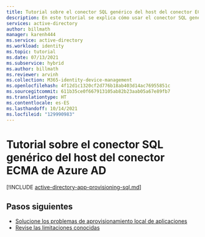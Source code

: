 ```yaml
---
title: Tutorial sobre el conector SQL genérico del host del conector ECMA de Azure AD
description: En este tutorial se explica cómo usar el conector SQL genérico de aprovisionamiento de aplicaciones local.
services: active-directory
author: billmath
manager: karenh444
ms.service: active-directory
ms.workload: identity
ms.topic: tutorial
ms.date: 07/13/2021
ms.subservice: hybrid
ms.author: billmath
ms.reviewer: arvinh
ms.collection: M365-identity-device-management
ms.openlocfilehash: 4f12d1c1320cf2d776b18ab403d14ac76955851c
ms.sourcegitcommit: 611b35ce0f667913105ab82b23aab05a67e89fb7
ms.translationtype: HT
ms.contentlocale: es-ES
ms.lasthandoff: 10/14/2021
ms.locfileid: "129990983"
---
```

# <a name="azure-ad-ecma-connector-host-generic-sql-connector-tutorial"></a>Tutorial sobre el conector SQL genérico del host del conector ECMA de Azure AD

[!INCLUDE [active-directory-app-provisioning-sql.md](../../../includes/active-directory-app-provisioning-sql.md)]


## <a name="next-steps"></a>Pasos siguientes

- [Solucione los problemas de aprovisionamiento local de aplicaciones](on-premises-ecma-troubleshoot.md)
- [Revise las limitaciones conocidas](known-issues.md)

